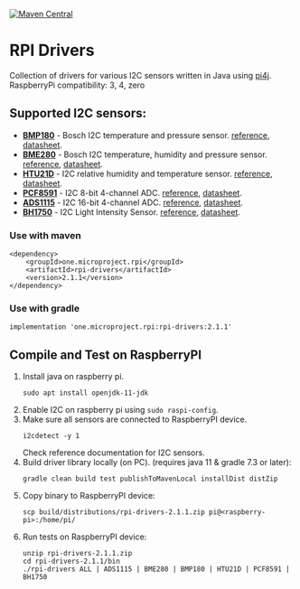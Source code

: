 [![Maven Central](https://maven-badges.herokuapp.com/maven-central/one.microproject.rpi/rpi-drivers/badge.svg)](https://maven-badges.herokuapp.com/maven-central/one.microproject.rpi/rpi-drivers)

# RPI Drivers
Collection of drivers for various I2C sensors 
written in Java using [pi4j](http://pi4j.com/).
RaspberryPi compatibility: 3, 4, zero

## Supported I2C sensors:
* [__BMP180__](https://www.adafruit.com/product/1603) - Bosch I2C temperature and pressure sensor. [reference](docs/BMP180.md), [datasheet](docs/BMP180.pdf).
* [__BME280__](https://www.adafruit.com/product/2652) - Bosch I2C temperature, humidity and pressure sensor. [reference](docs/BME280.md), [datasheet](docs/BME280.pdf).
* [__HTU21D__](https://www.adafruit.com/product/3515) - I2C relative humidity and temperature sensor. [reference](docs/HTU21D.md), [datasheet](docs/HTU21D.pdf).
* [__PCF8591__](https://www.adafruit.com/product/4648) - I2C 8-bit 4-channel ADC. [reference](docs/PCF8591.md), [datasheet](docs/PCF8591.pdf).
* [__ADS1115__](https://www.adafruit.com/product/1085) - I2C 16-bit 4-channel ADC. [reference](docs/ADS1115.md), [datasheet](docs/ADS1115.pdf).
* [__BH1750__](https://www.adafruit.com/product/4681) - I2C Light Intensity Sensor. [reference](docs/BH1750FVI.md), [datasheet](docs/BH1750FVI.pdf).

### Use with maven
```
<dependency>
    <groupId>one.microproject.rpi</groupId>
    <artifactId>rpi-drivers</artifactId>
    <version>2.1.1</version>
</dependency>
```

### Use with gradle
```
implementation 'one.microproject.rpi:rpi-drivers:2.1.1'
```

## Compile and Test on RaspberryPI
1. Install java on raspberry pi.
   ```
   sudo apt install openjdk-11-jdk
   ```
2. Enable I2C on raspberry pi using ``sudo raspi-config``.
3. Make sure all sensors are connected to RaspberryPI device.
   ```
   i2cdetect -y 1
   ```
   Check reference documentation for I2C sensors.
4. Build driver library locally (on PC). (requires java 11 & gradle 7.3 or later):
   ```
   gradle clean build test publishToMavenLocal installDist distZip
   ```
5. Copy binary to RaspberryPI device:
   ```
   scp build/distributions/rpi-drivers-2.1.1.zip pi@<raspberry-pi>:/home/pi/
   ```
6. Run tests on RaspberryPI device:
   ```
   unzip rpi-drivers-2.1.1.zip
   cd rpi-drivers-2.1.1/bin
   ./rpi-drivers ALL | ADS1115 | BME280 | BMP180 | HTU21D | PCF8591 | BH1750
   ```

